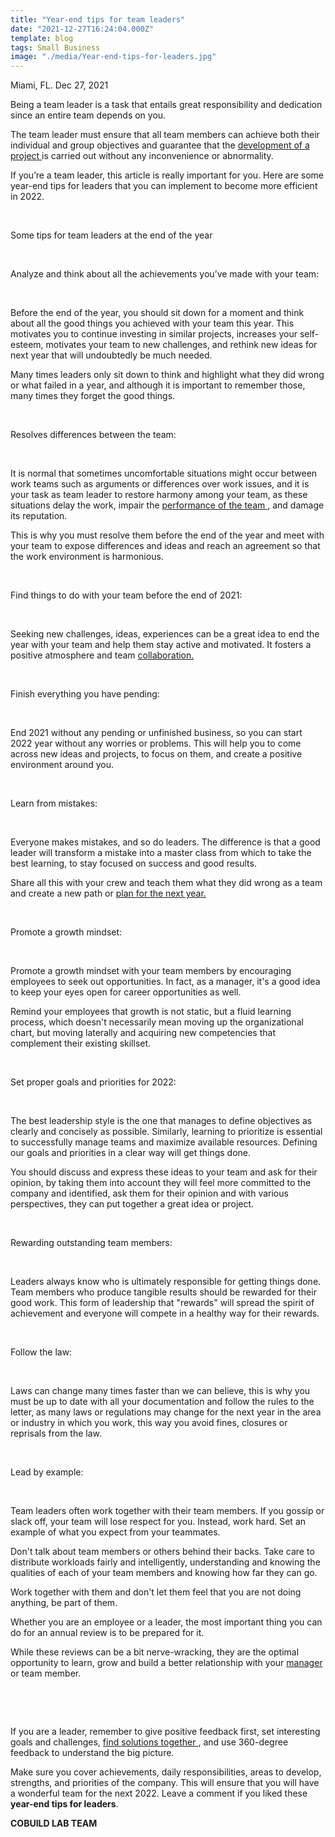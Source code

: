 ```yaml
---
title: "Year-end tips for team leaders"
date: "2021-12-27T16:24:04.000Z"
template: blog
tags: Small Business
image: "./media/Year-end-tips-for-leaders.jpg"
---
```


Miami, FL. Dec 27, 2021


Being a team leader is a task that entails great responsibility and dedication since an entire team depends on you. 

The team leader must ensure that all team members can achieve both their individual and group objectives and guarantee that the <a target="_blank" href="https://www.cobuildlab.com/services/"> development of a project </a> is carried out without any inconvenience or abnormality. 

If you’re a team leader, this article is really important for you. Here are some year-end tips for leaders that you can implement to become more efficient in 2022.

<br>

<title-2>Some tips for team leaders at the end of the year</title-2>

<br>

<title-3>Analyze and think about all the achievements you’ve made with your team:</title-3>

<br>

Before the end of the year, you should sit down for a moment and think about all the good things you achieved with your team this year. This motivates you to continue investing in similar projects, increases your self-esteem, motivates your team to new challenges, and rethink new ideas for next year that will undoubtedly be much needed. 

Many times leaders only sit down to think and highlight what they did wrong or what failed in a year, and although it is important to remember those, many times they forget the good things.  

<br>

<title-3>Resolves differences between the team:</title-3>

<br>

It is normal that sometimes uncomfortable situations might occur between work teams such as arguments or differences over work issues, and it is your task as team leader to restore harmony among your team, as these situations delay the work, impair the <a target="_blank" href="https://www.cobuildlab.com/blog/workflows-in-your-business/">  performance of the team </a>, and damage its reputation. 

This is why you must resolve them before the end of the year and meet with your team to expose differences and ideas and reach an agreement so that the work environment is harmonious.

<br>

<title-3>Find things to do with your team before the end of 2021:</title-3>

<br>

Seeking new challenges, ideas, experiences can be a great idea to end the year with your team and help them stay active and motivated. It fosters a positive atmosphere and team <a target="_blank" href="https://www.cobuildlab.com/blog/Cobots-are-changing-the-supply-chain/"> collaboration.  </a>

<br>

<title-3>Finish everything you have pending:</title-3>

<br>

End 2021 without any pending or unfinished business, so you can start 2022 year without any worries or problems. This will help you to come across new ideas and projects, to focus on them, and create a positive environment around you.

<br>

<title-3>Learn from mistakes:</title-3>

<br>

Everyone makes mistakes, and so do leaders. The difference is that a good leader will transform a mistake into a master class from which to take the best learning, to stay focused on success and good results. 

Share all this with your crew and teach them what they did wrong as a team and create a new path or <a target="_blank" href="https://www.cobuildlab.com/blog/planning-a-software-project/">   plan for the next year. </a>

<br>

<title-3>Promote a growth mindset:</title-3>

<br>

Promote a growth mindset with your team members by encouraging employees to seek out opportunities. In fact, as a manager, it's a good idea to keep your eyes open for career opportunities as well. 

Remind your employees that growth is not static, but a fluid learning process, which doesn't necessarily mean moving up the organizational chart, but moving laterally and acquiring new competencies that complement their existing skillset.

<br>

<title-3>Set proper goals and priorities for 2022:</title-3>

<br>

The best leadership style is the one that manages to define objectives as clearly and concisely as possible. Similarly, learning to prioritize is essential to successfully manage teams and maximize available resources. Defining our goals and priorities in a clear way will get things done. 

You should discuss and express these ideas to your team and ask for their opinion, by taking them into account they will feel more committed to the company and identified, ask them for their opinion and with various perspectives, they can put together a great idea or project.

<br>

<title-3>Rewarding outstanding team members:</title-3>

<br>

Leaders always know who is ultimately responsible for getting things done. Team members who produce tangible results should be rewarded for their good work. This form of leadership that "rewards" will spread the spirit of achievement and everyone will compete in a healthy way for their rewards.

<br>

<title-3>Follow the law:</title-3>

<br>

Laws can change many times faster than we can believe, this is why you must be up to date with all your documentation and follow the rules to the letter, as many laws or regulations may change for the next year in the area or industry in which you work, this way you avoid fines, closures or reprisals from the law.

<br>

<title-3>Lead by example:</title-3>

<br>

Team leaders often work together with their team members. If you gossip or slack off, your team will lose respect for you. Instead, work hard. Set an example of what you expect from your teammates. 

Don't talk about team members or others behind their backs. Take care to distribute workloads fairly and intelligently, understanding and knowing the qualities of each of your team members and knowing how far they can go.  

Work together with them and don't let them feel that you are not doing anything, be part of them.

Whether you are an employee or a leader, the most important thing you can do for an annual review is to be prepared for it. 

While these reviews can be a bit nerve-wracking, they are the optimal opportunity to learn, grow and build a better relationship with your <a target="_blank" href="https://www.cobuildlab.com/blog/tips-and-habits-of-a-successful-product-manager/">  manager </a> or team member. 

<br>

<youtube-video id="Cz3dV0TTSQc"></youtube-video>

<br>

If you are a leader, remember to give positive feedback first, set interesting goals and challenges, <a target="_blank" href="https://www.cobuildlab.com/"> find solutions together </a>, and use 360-degree feedback to understand the big picture. 

Make sure you cover achievements, daily responsibilities, areas to develop, strengths, and priorities of the company. This will ensure that you will have a wonderful team for the next 2022. Leave a comment if you liked these **year-end tips for leaders**. 

**COBUILD LAB TEAM**


